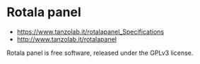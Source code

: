 # Rotala panel

* <https://www.tanzolab.it/rotalapanel_Specifications>
* <http://www.tanzolab.it/rotalapanel>

Rotala panel  is free software, released under the GPLv3 license.
